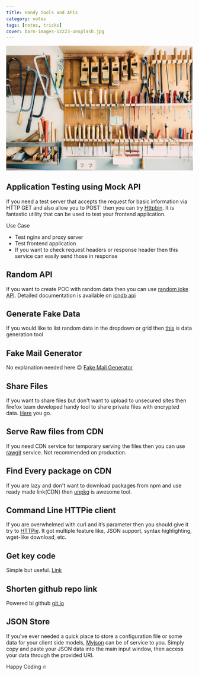 ```yaml
---
title: Handy Tools and APIs
category: notes
tags: [notes, tricks]
cover: barn-images-12223-unsplash.jpg
---
```

![Handy Tools and APIs](barn-images-12223-unsplash.jpg)

## Application Testing using Mock API

If you need a test server that accepts the request for basic information via HTTP GET and also allow you to POST` then you can try [Httpbin](http://httpbin.org/). It is fantastic utility that can be used to test your frontend application.

Use Case
- Test nginx and proxy server
- Test frontend application
- If you want to check request headers or response header then this service can easily send those in response

## Random API
If you want to create POC with random data then you can use [random joke API](http://api.icndb.com/jokes/random). Detailed documentation is available on [icndb api](http://www.icndb.com/api/)

## Generate Fake Data
If you would like to list random data in the dropdown or grid then [this](http://www.generatedata.com/) is data generation tool

## Fake Mail Generator
No explanation needed here 😉 [Fake Mail Generator](http://www.fakemailgenerator.com/#/armyspy.com/Whivereem89/)

## Share Files
If you want to share files but don't want to upload to unsecured sites then firefox team developed handy tool to share private files with encrypted data. [Here](https://send.firefox.com/) you go.

## Serve Raw files from CDN
If you need CDN service for temporary serving the files then you can use [rawgit](https://rawgit.com/) service. Not recommended on production.

## Find Every package on CDN
If you are lazy and don't want to download packages from npm and use ready made link(CDN) then [unpkg](https://unpkg.com/#/) is awesome tool.

## Command Line HTTPie client

If you are overwhelmed with curl and it’s parameter then you should give it try to [HTTPie](https://httpie.org/). It got multiple feature like, JSON support, syntax highlighting, wget-like download, etc.

## Get key code
Simple but useful. [Link](http://keycode.info/)

## Shorten github repo link
Powered bi github [git.io](https://git.io/)

## JSON Store
If you've ever needed a quick place to store a configuration file or some data for your client side models, [Myjson](http://myjson.com/) can be of service to you. Simply copy and paste your JSON data into the main input window, then access your data through the provided URI.

Happy Coding 🔥